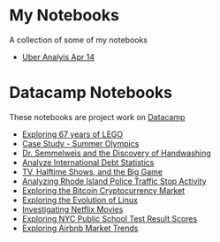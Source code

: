 # My Notebooks
A collection of some of my notebooks

- [Uber Analyis Apr 14](./uber_analysis_apr14)

# Datacamp Notebooks
These notebooks are project work on [Datacamp](https://datacamp.com/)

- [Exploring 67 years of LEGO](./Datacamp/Exploring%2067%20years%20of%20LEGO)
- [Case Study - Summer Olympics](./Datacamp/Olympics)
- [Dr. Semmelweis and the Discovery of Handwashing](./Datacamp/Discovery%20of%20Handwashing)
- [Analyze International Debt Statistics](./Datacamp/Analyze%20International%20Debt%20Statistics)
- [TV, Halftime Shows, and the Big Game](./Datacamp/TV%2C%20Halftime%20Shows%2C%20and%20the%20Big%20Game)
- [Analyzing Rhode Island Police Traffic Stop Activity](./Datacamp/Analyzing%20Rhode%20Island%20Police%20Traffic%20Stop%20Activity)
- [Exploring the Bitcoin Cryptocurrency Market](./Datacamp/Exploring%20the%20Bitcoin%20Cryptocurrency%20Market)
- [Exploring the Evolution of Linux](./Datacamp/Exploring%20the%20Evolution%20of%20Linux)
- [Investigating Netflix Movies](./Datacamp/Investigating%20Netflix%20Movies/)
- [Exploring NYC Public School Test Result Scores](./Datacamp/Exploring%20NYC%20Public%20School%20Test%20Result%20Scores/)
- [Exploring Airbnb Market Trends](./Datacamp/Exploring%20Airbnb%20Market%20Trends/)